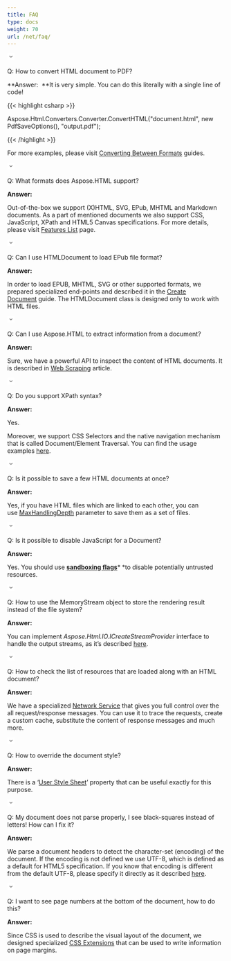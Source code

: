 ```yaml
---
title: FAQ
type: docs
weight: 70
url: /net/faq/
---
```


![todo:image_alt_text](faq_1.png)

Q: How to convert HTML document to PDF?

**Answer: 
**It is very simple. You can do this literally with a single line of code! 

{{< highlight csharp >}}

 Aspose.Html.Converters.Converter.ConvertHTML("document.html", new PdfSaveOptions(), "output.pdf");

{{< /highlight >}}

For more examples, please visit [Converting Between Formats](/html/net/converting-between-formats-html/) guides.

![todo:image_alt_text](faq_1.png)

Q: What formats does Aspose.HTML support?

**Answer:** 

Out-of-the-box we support (X)HTML, SVG, EPub, MHTML and Markdown documents. As a part of mentioned documents we also support CSS, JavaScript, XPath and HTML5 Canvas specifications. For more details, please visit [Features List](/html/net/features-list-html/) page.

![todo:image_alt_text](faq_1.png)

Q: Can I use HTMLDocument to load EPub file format?

**Answer:** 

In order to load EPUB, MHTML, SVG or other supported formats, we prepared specialized end-points and described it in the [Create Document](/html/net/creating-a-document-html/) guide. The HTMLDocument class is designed only to work with HTML files.

![todo:image_alt_text](faq_1.png)

Q: Can I use Aspose.HTML to extract information from a document?

**Answer:** 

Sure, we have a powerful API to inspect the content of HTML documents. It is described in [Web Scraping](/html/net/web-scraping/) article.

![todo:image_alt_text](faq_1.png)

Q: Do you support XPath syntax?

**Answer:** 

Yes.

Moreover, we support CSS Selectors and the native navigation mechanism that is called Document/Element Traversal. You can find the usage examples [here](/html/net/web-scraping/#webscraping-xpath).

![todo:image_alt_text](faq_1.png)

Q: Is it possible to save a few HTML documents at once?

**Answer:** 

Yes, if you have HTML files which are linked to each other, you can use [MaxHandlingDepth](/html/net/saving-a-document/) parameter to save them as a set of files.

![todo:image_alt_text](faq_1.png)

Q: Is it possible to disable JavaScript for a Document?

**Answer:** 

Yes. You should use [**sandboxing flags**](/html/net/environment-configuration-html/)* *to disable potentially untrusted resources.

![todo:image_alt_text](faq_1.png)

Q: How to use the MemoryStream object to store the rendering result instead of the file system?

**Answer:** 

You can implement *Aspose.Html.IO.ICreateStreamProvider* interface to handle the output streams, as it’s described [here](/html/net/output-streams-html/).

![todo:image_alt_text](faq_1.png)

Q: How to check the list of resources that are loaded along with an HTML document?

**Answer:** 

We have a specialized [Network Service](/html/net/environment-configuration-html/) that gives you full control over the all request/response messages. You can use it to trace the requests, create a custom cache, substitute the content of response messages and much more.

![todo:image_alt_text](faq_1.png)

Q: How to override the document style?

**Answer:** 

There is a ‘[User Style Sheet](/html/net/environment-configuration-html/)’ property that can be useful exactly for this purpose.

![todo:image_alt_text](faq_1.png)

Q: My document does not parse properly, I see black-squares instead of letters! How can I fix it?

**Answer:** 

We parse a document headers to detect the character-set (encoding) of the document. If the encoding is not defined we use UTF-8, which is defined as a default for HTML5 specification. If you know that encoding is different from the default UTF-8, please specify it directly as it described [here](/html/net/environment-configuration-html/).

![todo:image_alt_text](faq_1.png)

Q: I want to see page numbers at the bottom of the document, how to do this?

**Answer:** 

Since CSS is used to describe the visual layout of the document, we designed specialized [CSS Extensions](/html/net/css-extensions-html/) that can be used to write information on page margins.
